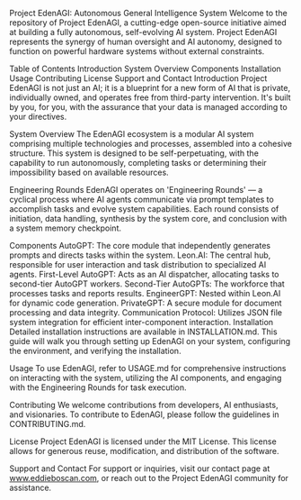 Project EdenAGI: Autonomous General Intelligence System
Welcome to the repository of Project EdenAGI, a cutting-edge open-source initiative aimed at building a fully autonomous, self-evolving AI system. Project EdenAGI represents the synergy of human oversight and AI autonomy, designed to function on powerful hardware systems without external constraints.

Table of Contents
Introduction
System Overview
Components
Installation
Usage
Contributing
License
Support and Contact
Introduction
Project EdenAGI is not just an AI; it is a blueprint for a new form of AI that is private, individually owned, and operates free from third-party intervention. It's built by you, for you, with the assurance that your data is managed according to your directives.

System Overview
The EdenAGI ecosystem is a modular AI system comprising multiple technologies and processes, assembled into a cohesive structure. This system is designed to be self-perpetuating, with the capability to run autonomously, completing tasks or determining their impossibility based on available resources.

Engineering Rounds
EdenAGI operates on 'Engineering Rounds' — a cyclical process where AI agents communicate via prompt templates to accomplish tasks and evolve system capabilities. Each round consists of initiation, data handling, synthesis by the system core, and conclusion with a system memory checkpoint.

Components
AutoGPT: The core module that independently generates prompts and directs tasks within the system.
Leon.AI: The central hub, responsible for user interaction and task distribution to specialized AI agents.
First-Level AutoGPT: Acts as an AI dispatcher, allocating tasks to second-tier AutoGPT workers.
Second-Tier AutoGPTs: The workforce that processes tasks and reports results.
EngineerGPT: Nested within Leon.AI for dynamic code generation.
PrivateGPT: A secure module for document processing and data integrity.
Communication Protocol: Utilizes JSON file system integration for efficient inter-component interaction.
Installation
Detailed installation instructions are available in INSTALLATION.md. This guide will walk you through setting up EdenAGI on your system, configuring the environment, and verifying the installation.

Usage
To use EdenAGI, refer to USAGE.md for comprehensive instructions on interacting with the system, utilizing the AI components, and engaging with the Engineering Rounds for task execution.

Contributing
We welcome contributions from developers, AI enthusiasts, and visionaries. To contribute to EdenAGI, please follow the guidelines in CONTRIBUTING.md.

License
Project EdenAGI is licensed under the MIT License. This license allows for generous reuse, modification, and distribution of the software.

Support and Contact
For support or inquiries, visit our contact page at www.eddieboscan.com, or reach out to the Project EdenAGI community for assistance.
